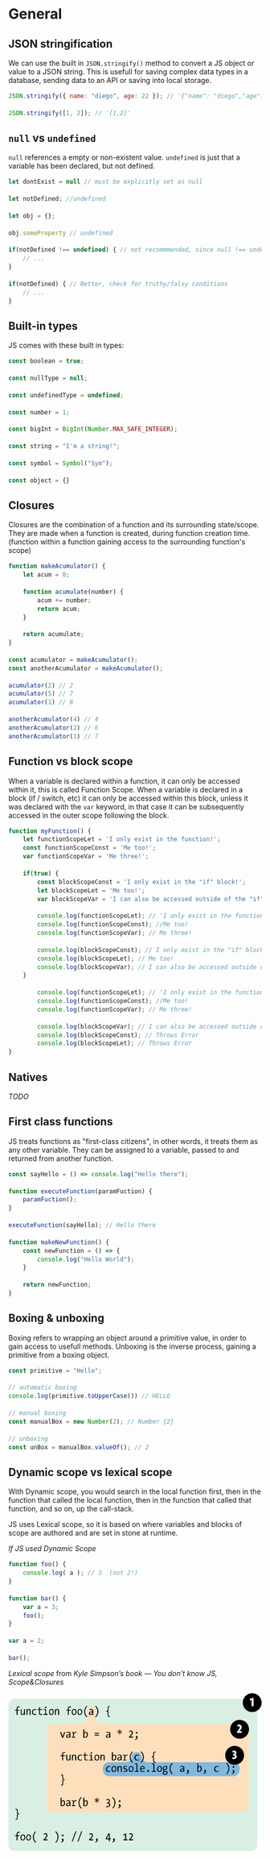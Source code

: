 # General

## JSON stringification
We can use the built in `JSON.stringify()` method to convert a JS object or value to a JSON string. This is usefull for saving complex data types in a database, sending data to an API or saving into local storage.

``` js
JSON.stringify({ name: "diego", age: 22 }); // '{"name": "diego","age":22}'

JSON.stringify([1, 2]); // '[1,2]'
```

## `null` vs `undefined`
`null` references a empty or non-existent value. `undefined` is just that a variable has been declared, but not defined.

``` js
let dontExist = null // must be explicitly set as null

let notDefined; //undefined

let obj = {};

obj.someProperty // undefined

if(notDefined !== undefined) { // not recommmended, since null !== undefined is true
    // ...
}

if(notDefined) { // Better, check for truthy/falsy conditions
    // ...
}
```

## Built-in types
JS comes with these built in types:

``` js
const boolean = true;

const nullType = null;

const undefinedType = undefined;

const number = 1;

const bigInt = BigInt(Number.MAX_SAFE_INTEGER);

const string = "I'm a string!";

const symbol = Symbol("Sym");

const object = {}
```

## Closures
Closures are the combination of a function and its surrounding state/scope. They are made when a function is created, during function creation time. (function within a function gaining access to the surrounding function's scope)

``` js
function makeAcumulator() {
    let acum = 0;

    function acumulate(number) {
        acum += number;
        return acum;
    }

    return acumulate;
}

const acumulator = makeAcumulator();
const anotherAcumulator = makeAcumulator();

acumulator(2) // 2
acumulator(5) // 7
acumulator(1) // 8

anotherAcumulator(4) // 4
anotherAcumulator(2) // 6
anotherAcumulator(1) // 7
```

## Function vs block scope
When a variable is declared within a function, it can only be accessed within it, this is called Function Scope. When a variable is declared in a block (if / switch, etc) it can only be accessed within this block, unless it was declared with the `var` keyword, in that case it can be subsequently accessed in the outer scope following the block.

``` js
function myFunction() {
    let functionScopeLet = 'I only exist in the function!';
    const functionScopeConst = 'Me too!';
    var functionScopeVar = 'Me three!';

    if(true) {
        const blockScopeConst = 'I only exist in the "if" block!';
        let blockScopeLet = 'Me too!';
        var blockScopeVar = 'I can also be accessed outside of the "if" block!';

        console.log(functionScopeLet); // 'I only exist in the function!'
        console.log(functionScopeConst); //Me too!
        console.log(functionScopeVar); // Me three!

        console.log(blockScopeConst); // I only exist in the "if" block!
        console.log(blockScopeLet); // Me too!
        console.log(blockScopeVar); // I can also be accessed outside of the "if" block!
    }

        console.log(functionScopeLet); // 'I only exist in the function!'
        console.log(functionScopeConst); //Me too!
        console.log(functionScopeVar); // Me three!

        console.log(blockScopeVar); // I can also be accessed outside of the "if" block!
        console.log(blockScopeConst); // Throws Error
        console.log(blockScopeLet); // Throws Error
}
```

## Natives

_TODO_

## First class functions
JS treats functions as "first-class citizens", in other words, it treats them as any other variable. They can be assigned to a variable, passed to and returned from another function.

``` js
const sayHello = () => console.log("Hello there");

function executeFunction(paramFuction) {
    paramFuction();
}

executeFunction(sayHello); // Hello there

function makeNewFunction() {
    const newFunction = () => {
        console.log("Hello World");
    }

    return newFunction;
}
```

## Boxing & unboxing
Boxing refers to wrapping an object around a primitive value, in order to gain access to usefull methods. Unboxing is the inverse process, gaining a primitive from a boxing object.

``` js
const primitive = "Hello";

// automatic boxing
console.log(primitive.toUpperCase()) // HELLO

// manual boxing
const manualBox = new Number(2); // Number {2}

// unboxing
const unBox = manualBox.valueOf(); // 2
```

## Dynamic scope vs lexical scope
With Dynamic scope, you would search in the local function first, then in the function that called the local function, then in the function that called that function, and so on, up the call-stack.

JS uses Lexical scope, so it is based on where variables and blocks of scope are authored and are set in stone at runtime.

_If JS used Dynamic Scope_
``` js
function foo() {
	console.log( a ); // 3  (not 2!)
}

function bar() {
	var a = 3;
	foo();
}

var a = 2;

bar();
```

_Lexical scope_ from _Kyle Simpson’s book — You don’t know JS, Scope&Closures_

<img src="./images/scope.png">
